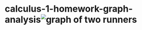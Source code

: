 # calculus-1-homework-graph-analysis![graph of two runners](https://user-images.githubusercontent.com/78117256/230246847-cdfe44a8-4efc-4cd5-a49f-36d20a959161.png)
